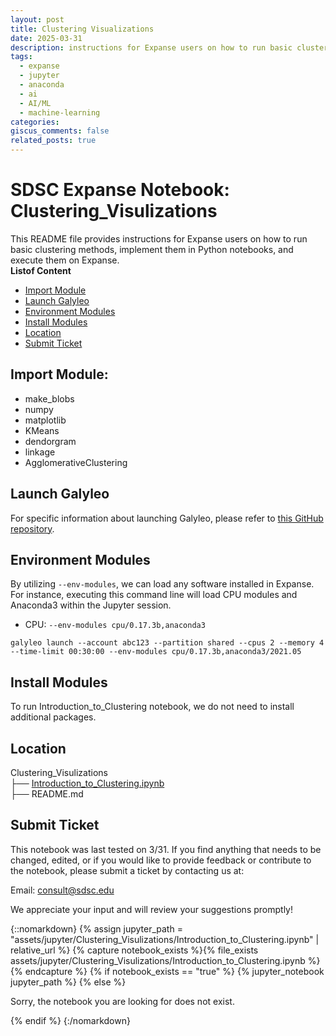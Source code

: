 ```yaml
---
layout: post
title: Clustering Visualizations
date: 2025-03-31
description: instructions for Expanse users on how to run basic clustering methods, implement them in Python notebooks, and execute them on Expanse.
tags: 
  - expanse
  - jupyter 
  - anaconda
  - ai
  - AI/ML
  - machine-learning
categories: 
giscus_comments: false
related_posts: true
---
```

# SDSC Expanse Notebook: Clustering_Visulizations
This README file provides instructions for Expanse users on how to run basic clustering methods, implement them in Python notebooks, and execute them on Expanse.\
  **Listof Content**
- [Import Module](#import-module)
- [Launch Galyleo](#launch-galyleo)
- [Environment Modules](#environment-modules)
- [Install Modules](#install-modules)
- [Location](#location)
- [Submit Ticket](#submit-ticket)

## Import Module:
- make_blobs
- numpy
- matplotlib
- KMeans
- dendorgram
- linkage
- AgglomerativeClustering

## Launch Galyleo
For specific information about launching Galyleo, please refer to [this GitHub repository](https://github.com/mkandes/galyleo).

## Environment Modules
By utilizing `--env-modules`, we can load any software installed in Expanse. 
For instance, executing this command line will load CPU modules and Anaconda3 within the Jupyter session.
  - CPU:
`--env-modules cpu/0.17.3b,anaconda3`
```
galyleo launch --account abc123 --partition shared --cpus 2 --memory 4 --time-limit 00:30:00 --env-modules cpu/0.17.3b,anaconda3/2021.05
```
## Install Modules
To run Introduction_to_Clustering notebook, we do not need to install additional packages.

## Location 

Clustering_Visulizations\
├── [Introduction_to_Clustering.ipynb](./Introduction_to_Clustering.ipynb)\
├── README.md


## Submit Ticket
This notebook was last tested on 3/31. 
If you find anything that needs to be changed, edited, or if you would like to provide feedback or contribute to the notebook, please submit a ticket by contacting us at:

Email: consult@sdsc.edu

We appreciate your input and will review your suggestions promptly!

{::nomarkdown}
{% assign jupyter_path = "assets/jupyter/Clustering_Visulizations/Introduction_to_Clustering.ipynb" | relative_url %}
{% capture notebook_exists %}{% file_exists assets/jupyter/Clustering_Visulizations/Introduction_to_Clustering.ipynb %}{% endcapture %}
{% if notebook_exists == "true" %}
{% jupyter_notebook jupyter_path %}
{% else %}

<p>Sorry, the notebook you are looking for does not exist.</p>
{% endif %}
{:/nomarkdown}
